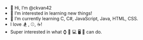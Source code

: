 - 👋 Hi, I’m @ckvan42
- 👀 I’m interested in learning new things!
- 🌱 I’m currently learning C, C#, JavaScript, Java, HTML, CSS.
- I love 🏂 , ⚾️, ☕️!
- Super interested in what ⌚️ 📱 💻 🖥 📡 can do. 

<!---
ckvan42/ckvan42 is a ✨ special ✨ repository because its `README.md` (this file) appears on your GitHub profile.
You can click the Preview link to take a look at your changes.
--->
